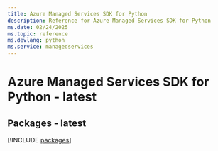 ```yaml
---
title: Azure Managed Services SDK for Python
description: Reference for Azure Managed Services SDK for Python
ms.date: 02/24/2025
ms.topic: reference
ms.devlang: python
ms.service: managedservices
---
```

# Azure Managed Services SDK for Python - latest
## Packages - latest
[!INCLUDE [packages](managed-services-index.md)]